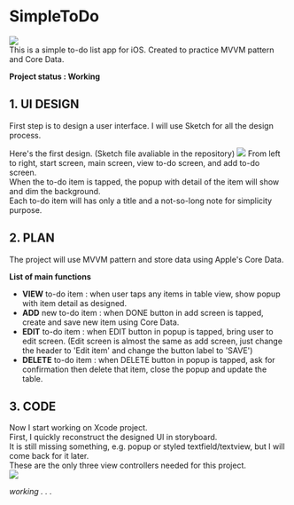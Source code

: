 # SimpleToDo  
![](https://i.imgur.com/PI32pKS.png)  
This is a simple to-do list app for iOS. Created to practice MVVM pattern and Core Data.

**Project status : Working**

## 1. UI DESIGN
First step is to design a user interface.
I will use Sketch for all the design process.

Here's the first design. (Sketch file avaliable in the repository)
![](https://i.imgur.com/DPazsTw.png)
From left to right, start screen, main screen, view to-do screen, and add to-do screen.  
When the to-do item is tapped, the popup with detail of the item will show and dim the background.  
Each to-do item will has only a title and a not-so-long note for simplicity purpose.  

## 2. PLAN
The project will use MVVM pattern and store data using Apple's Core Data.

**List of main functions**
- **VIEW** to-do item : when user taps any items in table view, show popup with item detail as designed.
- **ADD** new to-do item : when DONE button in add screen is tapped, create and save new item using Core Data.
- **EDIT** to-do item : when EDIT button in popup is tapped, bring user to edit screen. (Edit screen is almost the same as add screen, just change the header to 'Edit item' and change the  button label to 'SAVE')
- **DELETE** to-do item : when DELETE button in popup is tapped, ask for confirmation then delete that item, close the popup and update the table.

## 3. CODE
Now I start working on Xcode project.  
First, I quickly reconstruct the designed UI in storyboard.  
It is still missing something, e.g. popup or styled textfield/textview, but I will come back for it later.  
These are the only three view controllers needed for this project.  
![](https://i.imgur.com/oGLsH0v.png)

*working . . .*
